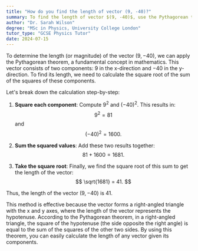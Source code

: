 ```yaml
---
title: "How do you find the length of vector (9, -40)?"
summary: To find the length of vector $(9, -40)$, use the Pythagorean theorem; $\sqrt{9^2 + (-40)^2}$.
author: "Dr. Sarah Wilson"
degree: "MSc in Physics, University College London"
tutor_type: "GCSE Physics Tutor"
date: 2024-07-15
---
```


To determine the length (or magnitude) of the vector $(9, -40)$, we can apply the Pythagorean theorem, a fundamental concept in mathematics. This vector consists of two components: $9$ in the x-direction and $-40$ in the y-direction. To find its length, we need to calculate the square root of the sum of the squares of these components.

Let's break down the calculation step-by-step:

1. **Square each component**: Compute $9^2$ and $(-40)^2$. This results in:
   $$ 
   9^2 = 81 
   $$
   and
   $$ 
   (-40)^2 = 1600. 
   $$

2. **Sum the squared values**: Add these two results together:
   $$ 
   81 + 1600 = 1681. 
   $$

3. **Take the square root**: Finally, we find the square root of this sum to get the length of the vector:
   $$ 
   \sqrt{1681} = 41. 
   $$

Thus, the length of the vector $(9, -40)$ is $41$.

This method is effective because the vector forms a right-angled triangle with the x and y axes, where the length of the vector represents the hypotenuse. According to the Pythagorean theorem, in a right-angled triangle, the square of the hypotenuse (the side opposite the right angle) is equal to the sum of the squares of the other two sides. By using this theorem, you can easily calculate the length of any vector given its components.
    